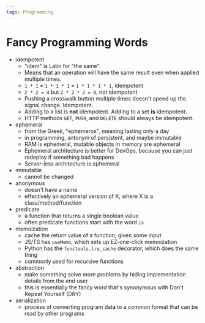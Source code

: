 ```yaml
---
tags: Programming
---
```


# Fancy Programming Words

- idempotent
    - "idem" is Latin for "the same".
    - Means that an operation will have the same result even when applied multiple times.
    - `1 * 1` = `1 * 1 * 1` = `1 * 1 * 1 * 1`, idempotent
    - `2 * 2 = 4` but `2 * 2 * 2 = 8`, not idempotent
    - Pushing a crosswalk button multiple times doesn't speed up the signal change. Idempotent.
    - Adding to a list is **not** idempotent. Adding to a set **is** idempotent.
    - HTTP methods `GET`, `PUSH`, and `DELETE` should always be idempotent.
- ephemeral
    - from the Greek, "ephemeros", meaning lasting only a day
    - in programming, antonym of persistent, and maybe immutable
    - RAM is ephemeral, mutable objects in memory are ephemeral
    - Ephemeral architecture is better for DevOps, because you can just redeploy if something bad happens
    - Server-less architecture is ephemeral
- immutable
    - cannot be changed
- anonymous
    - doesn't have a name
    - effectively an ephemeral version of X, where X is a class/method/function
- predicate
    - a function that returns a single boolean value
    - often predicate functions start with the word `is`
- memoization
    - cache the return value of a function, given some input
    - JS/TS has `useMemo`, which sets up EZ-one-click memoization
    - Python has the `functools.lru_cache` decorator, which does the same thing
    - commonly used for recursive functions
- abstraction
    - make something solve more problems by hiding implementation details from the end user
    - this is essentially the fancy word that's synonymous with Don't Repeat Yourself (DRY)
- serialization
    - process of converting program data to a common format that can be read by other programs

